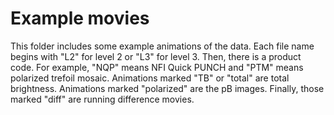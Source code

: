 # Example movies

This folder includes some example animations of the data.
Each file name begins with "L2" for level 2 or "L3" for level 3.
Then, there is a product code.
For example, "NQP" means NFI Quick PUNCH and "PTM" means polarized trefoil mosaic.
Animations marked "TB" or "total" are total brightness.
Animations marked "polarized" are the pB images.
Finally, those marked "diff" are running difference movies.
